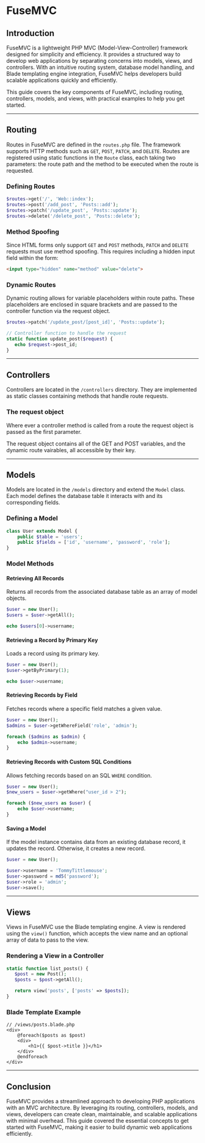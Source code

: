 # FuseMVC

## Introduction

FuseMVC is a lightweight PHP MVC (Model-View-Controller) framework designed for simplicity and efficiency. It provides a structured way to develop web applications by separating concerns into models, views, and controllers. With an intuitive routing system, database model handling, and Blade templating engine integration, FuseMVC helps developers build scalable applications quickly and efficiently.

This guide covers the key components of FuseMVC, including routing, controllers, models, and views, with practical examples to help you get started.

---

## Routing

Routes in FuseMVC are defined in the `routes.php` file. The framework supports HTTP methods such as `GET`, `POST`, `PATCH`, and `DELETE`. Routes are registered using static functions in the `Route` class, each taking two parameters: the route path and the method to be executed when the route is requested.

### Defining Routes

```php
$routes->get('/', 'Web::index');
$routes->post('/add_post', 'Posts::add');
$routes->patch('/update_post', 'Posts::update');
$routes->delete('/delete_post', 'Posts::delete');
```

### Method Spoofing

Since HTML forms only support `GET` and `POST` methods, `PATCH` and `DELETE` requests must use method spoofing. This requires including a hidden input field within the form:

```html
<input type="hidden" name="method" value="delete">
```

### Dynamic Routes

Dynamic routing allows for variable placeholders within route paths. These placeholders are enclosed in square brackets and are passed to the controller function via the request object.

```php
$routes->patch('/update_post/[post_id]', 'Posts::update');

// Controller function to handle the request
static function update_post($request) {
   echo $request->post_id;
}
```

---

## Controllers

Controllers are located in the `/controllers` directory. They are implemented as static classes containing methods that handle route requests.

### The request object

Where ever a controller method is called from a route the request object is passed as the first parameter.

The request object contains all of the GET and POST variables, and the dynamic route vairables, all accessible by their key. 

---

## Models

Models are located in the `/models` directory and extend the `Model` class. Each model defines the database table it interacts with and its corresponding fields.

### Defining a Model

```php
class User extends Model {
    public $table = 'users';
    public $fields = ['id', 'username', 'password', 'role'];
}
```

### Model Methods

#### Retrieving All Records
Returns all records from the associated database table as an array of model objects.

```php
$user = new User();
$users = $user->getAll();

echo $users[0]->username;
```

#### Retrieving a Record by Primary Key
Loads a record using its primary key.

```php
$user = new User();
$user->getByPrimary(1);

echo $user->username;
```

#### Retrieving Records by Field
Fetches records where a specific field matches a given value.

```php
$user = new User();
$admins = $user->getWhereField('role', 'admin');

foreach ($admins as $admin) {
    echo $admin->username;
}
```

#### Retrieving Records with Custom SQL Conditions
Allows fetching records based on an SQL `WHERE` condition.

```php
$user = new User();
$new_users = $user->getWhere("user_id > 2");

foreach ($new_users as $user) {
    echo $user->username;
}
```

#### Saving a Model
If the model instance contains data from an existing database record, it updates the record. Otherwise, it creates a new record.

```php
$user = new User();

$user->username = 'TommyTittlemouse';
$user->password = md5('password');
$user->role = 'admin';
$user->save();
```

---

## Views

Views in FuseMVC use the Blade templating engine. A view is rendered using the `view()` function, which accepts the view name and an optional array of data to pass to the view.

### Rendering a View in a Controller

```php
static function list_posts() {
   $post = new Post();
   $posts = $post->getAll();

   return view('posts', ['posts' => $posts]);
}
```

### Blade Template Example

```blade
// /views/posts.blade.php
<div>
    @foreach($posts as $post)
    <div>
        <h1>{{ $post->title }}</h1>
    </div>
    @endforeach
</div>
```

---

## Conclusion

FuseMVC provides a streamlined approach to developing PHP applications with an MVC architecture. By leveraging its routing, controllers, models, and views, developers can create clean, maintainable, and scalable applications with minimal overhead. This guide covered the essential concepts to get started with FuseMVC, making it easier to build dynamic web applications efficiently.

